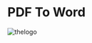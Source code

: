 # PDF To Word

![thelogo](https://user-images.githubusercontent.com/97689448/149547207-13f199fa-8293-41ec-bd5c-771a55cef84d.png)
